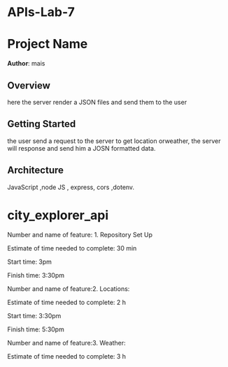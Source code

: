 # APIs-Lab-7
# Project Name

**Author**: mais 

## Overview
here the server render a JSON files and send them to the user 

## Getting Started
the user send a request to the server to get location orweather, the server will response and send him a JOSN formatted data.

## Architecture
JavaScript ,node JS , express, cors ,dotenv.

# city_explorer_api
Number and name of feature: 1. Repository Set Up

Estimate of time needed to complete: 30 min

Start time: 3pm

Finish time:  3:30pm

Number and name of feature:2. Locations:


Estimate of time needed to complete: 2 h

Start time: 3:30pm

Finish time:  5:30pm



Number and name of feature:3. Weather: 


Estimate of time needed to complete: 3 h


